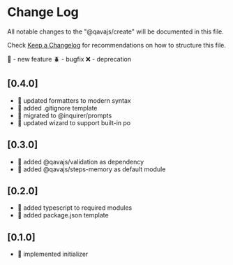 # Change Log

All notable changes to the "@qavajs/create" will be documented in this file.

Check [Keep a Changelog](http://keepachangelog.com/) for recommendations on how to structure this file.

:rocket: - new feature
:beetle: - bugfix
:x: - deprecation

## [0.4.0]
- :rocket: updated formatters to modern syntax
- :rocket: added .gitignore template
- :rocket: migrated to @inquirer/prompts
- :rocket: updated wizard to support built-in po

## [0.3.0]
- :rocket: added @qavajs/validation as dependency
- :rocket: added @qavajs/steps-memory as default module

## [0.2.0]
- :rocket: added typescript to required modules
- :rocket: added package.json template

## [0.1.0]
- :rocket: implemented initializer
